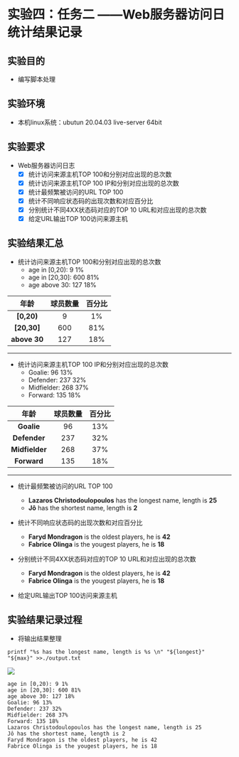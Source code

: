 # 实验四：任务二 ——Web服务器访问日统计结果记录

## 实验目的

* 编写脚本处理

## 实验环境

* 本机linux系统：ubutun 20.04.03 live-server 64bit

## 实验要求

  * Web服务器访问日志
    - [x] 统计访问来源主机TOP 100和分别对应出现的总次数
    - [x] 统计访问来源主机TOP 100 IP和分别对应出现的总次数
    - [x] 统计最频繁被访问的URL TOP 100
    - [x] 统计不同响应状态码的出现次数和对应百分比
    - [x] 分别统计不同4XX状态码对应的TOP 10 URL和对应出现的总次数
    - [x] 给定URL输出TOP 100访问来源主机

## 实验结果汇总

* 统计访问来源主机TOP 100和分别对应出现的总次数
  * age in [0,20): 9 1% 
  * age in [20,30]: 600 81% 
  * age above 30: 127 18% 

|    年龄   |                 球员数量                |               百分比                  |
| :-------: | :------------------------------------: | :-----------------------------------: |
|    **[0,20)**     |            9           |             1%              |
|     **[20,30]**      |                   600                     |                       81%                      |
|     **above 30**      |                    127                     |                  18%                        |

------
* 统计访问来源主机TOP 100 IP和分别对应出现的总次数
  * Goalie: 96 13% 
  * Defender: 237 32% 
  * Midfielder: 268 37% 
  * Forward: 135 18% 

|    年龄   |                 球员数量                |               百分比                  |
| :-------: | :------------------------------------: | :-----------------------------------: |
|    **Goalie**     |            96           |             13%              |
|     **Defender**      |                   237                   |                       32%                      |
|     **Midfielder**      |                    268                     |                  37%                        |
|     **Forward**      |                    135                     |                  18%                        |

------

* 统计最频繁被访问的URL TOP 100
  * **Lazaros Christodoulopoulos** has the longest name, length is **25** 
  * **Jô** has the shortest name, length is **2** 

* 统计不同响应状态码的出现次数和对应百分比
  * **Faryd Mondragon** is the oldest players, he is **42** 
  * **Fabrice Olinga** is the yougest players, he is **18** 

* 分别统计不同4XX状态码对应的TOP 10 URL和对应出现的总次数
  * **Faryd Mondragon** is the oldest players, he is **42** 
  * **Fabrice Olinga** is the yougest players, he is **18** 

* 给定URL输出TOP 100访问来源主机

## 实验结果记录过程

* 将输出结果整理
```shell
printf "%s has the longest name, length is %s \n" "${longest}" "${max}" >>./output.txt
```

![](./img/ouyput.png)

```
age in [0,20): 9 1% 
age in [20,30]: 600 81% 
age above 30: 127 18% 
Goalie: 96 13% 
Defender: 237 32% 
Midfielder: 268 37% 
Forward: 135 18% 
Lazaros Christodoulopoulos has the longest name, length is 25 
Jô has the shortest name, length is 2 
Faryd Mondragon is the oldest players, he is 42 
Fabrice Olinga is the yougest players, he is 18 
```